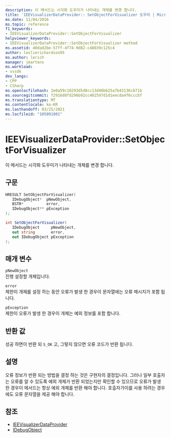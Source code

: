 ```yaml
---
description: 이 메서드는 시각화 도우미가 나타내는 개체를 변경 합니다.
title: 'IEEVisualizerDataProvider:: SetObjectForVisualizer 도우미 | Microsoft Docs'
ms.date: 11/04/2016
ms.topic: reference
f1_keywords:
- IEEVisualizerDataProvider::SetObjectForVisualizer
helpviewer_keywords:
- IEEVisualizerDataProvider::SetObjectForVisualizer method
ms.assetid: 40dad2be-57ff-4f74-9d82-c48039c125c4
author: leslierichardson95
ms.author: lerich
manager: jmartens
ms.workload:
- vssdk
dev_langs:
- CPP
- CSharp
ms.openlocfilehash: 2e0a59c10293d5d8cc13d46b625a7b43136cb71b
ms.sourcegitcommit: f2916d8fd296b92cc402597d1d1eecda4f6cccbf
ms.translationtype: MT
ms.contentlocale: ko-KR
ms.lasthandoff: 03/25/2021
ms.locfileid: "105091801"
---
```

# <a name="ieevisualizerdataprovidersetobjectforvisualizer"></a>IEEVisualizerDataProvider::SetObjectForVisualizer
이 메서드는 시각화 도우미가 나타내는 개체를 변경 합니다.

## <a name="syntax"></a>구문

```cpp
HRESULT SetObjectForVisualizer(
   IDebugObject*  pNewObject,
   BSTR*          error,
   IDebugObject** pException
);
```

```csharp
int SetObjectForVisualizer(
   IDebugObject     pNewObject,
   out string       error,
   out IDebugObject pException
);
```

## <a name="parameters"></a>매개 변수
`pNewObject`\
진행 설정할 개체입니다.

`error`\
제한이 개체를 설정 하는 동안 오류가 발생 한 경우이 문자열에는 오류 메시지가 포함 됩니다.

`pException`\
제한이 오류가 발생 한 경우이 개체는 예외 정보를 포함 합니다.

## <a name="return-value"></a>반환 값
 성공 하면이 반환 되 `S_OK` 고, 그렇지 않으면 오류 코드가 반환 됩니다.

## <a name="remarks"></a>설명
 오류 정보가 반환 되는 방법을 결정 하는 것은 구현자의 결정입니다. 그러나 일부 호출자는 오류를 알 수 있도록 예외 개체가 반환 되었는지만 확인할 수 있으므로 오류가 발생 한 경우이 메서드는 항상 예외 개체를 반환 해야 합니다. 호출자가이를 사용 하려는 경우에도 오류 문자열을 제공 해야 합니다.

## <a name="see-also"></a>참조
- [IEEVisualizerDataProvider](../../../extensibility/debugger/reference/ieevisualizerdataprovider.md)
- [IDebugObject](../../../extensibility/debugger/reference/idebugobject.md)
